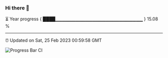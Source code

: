 ### Hi there 👋

⏳ Year progress { ████▁▁▁▁▁▁▁▁▁▁▁▁▁▁▁▁▁▁▁▁▁▁▁▁▁▁ } 15.08 %

---

⏰ Updated on Sat, 25 Feb 2023 00:59:58 GMT

![Progress Bar CI](https://github.com/liununu/liununu/workflows/Progress%20Bar%20CI/badge.svg)
